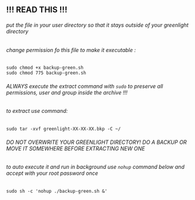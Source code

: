 ## !!! READ THIS !!!

###### put the file in your user directory so that it stays outside of your greenlight directory 
###### change permission fo this file to make it executable : 
```
sudo chmod +x backup-green.sh 
sudo chmod 775 backup-green.sh 
```

###### ALWAYS execute the extract command with `sudo` to preserve all permissions, user and group inside the archive !!! 
###### to extract use command: 
```
sudo tar -xvf greenlight-XX-XX-XX.bkp -C ~/ 
``` 

###### DO NOT OVERWRITE YOUR GREENLIGHT DIRECTORY! DO A BACKUP OR MOVE IT SOMEWHERE BEFORE EXTRACTING NEW ONE 
###### to auto execute it and run in background use `nohup` command below and accept with your root password once 
```
sudo sh -c 'nohup ./backup-green.sh &' 
``` 

